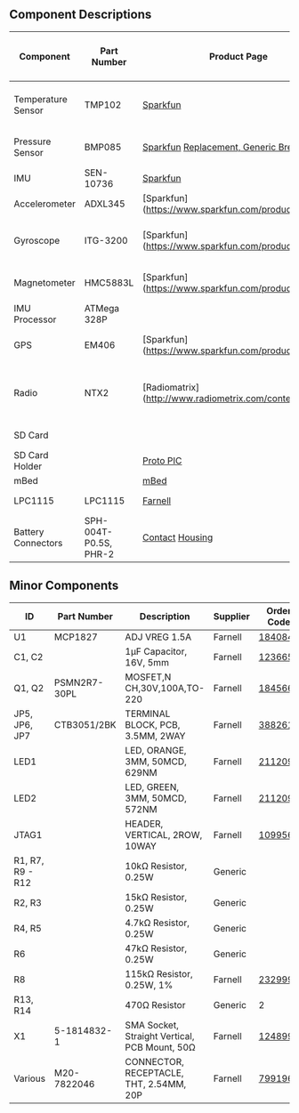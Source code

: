 ## Component Descriptions

| Component | Part Number | Product Page | Schematic / Datasheet | Bus | Weight | Current Draw (Operational @ 3.3V) | Minimum Operating Temperature | Price
| --- | --- | --- | --- | --- | --- | --- | --- | ---
| Temperature Sensor | TMP102 | [Sparkfun](https://www.sparkfun.com/products/9418) | [TI](https://www.sparkfun.com/datasheets/Sensors/Temperature/tmp102.pdf) | I2C 0x90 - 0x96 | | 10µA | -55°C
| Pressure Sensor | BMP085 | [Sparkfun](https://www.sparkfun.com/products/retired/9694) [Replacement, Generic Breakout](http://www.ebay.co.uk/itm/BMP085-Breakout-Barometric-Pressure-Sensor-/321123029556) | [Bosch](http://dlnmh9ip6v2uc.cloudfront.net/datasheets/Sensors/Pressure/BST-BMP085-DS000-06.pdf) | I2C 0xEE || 10µA | -40°C (0°C for full accuracy)
| IMU | SEN-10736 | [Sparkfun](https://www.sparkfun.com/products/10736) | [Sparkfun](http://dlnmh9ip6v2uc.cloudfront.net/datasheets/Sensors/IMU/9DOF-Razor-v22.pdf) |
| Accelerometer | ADXL345 | [Sparkfun] (https://www.sparkfun.com/products/9045) | [Analog Devices] (https://www.sparkfun.com/datasheets/Sensors/Accelerometer/ADXL345.pdf) | I2C 0x1D || 40µA @ 2.5V | -40°C
| Gyroscope | ITG-3200 | [Sparkfun] (https://www.sparkfun.com/products/9793) | [InvenSense] (https://www.sparkfun.com/datasheets/Sensors/Gyro/PS-ITG-3200-00-01.4.pdf) | I2C 0xD0 - 0xD2 || 6.5mA @ 2.5V | -40°C
| Magnetometer | HMC5883L | [Sparkfun] (https://www.sparkfun.com/products/10494) | [Honeywell] (http://dlnmh9ip6v2uc.cloudfront.net/datasheets/Sensors/Magneto/HMC5883L-FDS.pdf) | I2C 0x3C || 100μA @ 2.5V | -30°C
| IMU Processor | ATMega 328P |
| GPS | EM406 | [Sparkfun] (https://www.sparkfun.com/products/465) | [GlobalSat] (https://www.sparkfun.com/datasheets/GPS/EM-406A_User_Manual.PDF) | Serial 8N1 4800 || 70mA @ 4.5-6.5V | -40°C
| Radio | NTX2 | [Radiomatrix] (http://www.radiometrix.com/content/ntx2) | [Radiomatrix] (http://www.radiometrix.com/files/additional/ntx2nrx2.pdf) | Serial RTTY 8N2 50 / 300 || 18mA | -10°C (Will drift anyhow)
| SD Card | | | | SPI 1MHz || 30mA |
| SD Card Holder | | [Proto PIC](http://proto-pic.co.uk/breakout-board-for-microsd-transflash/) | | | | | | £4.59
| mBed || [mBed](mbed.org) | | | | [100mA](http://mbed.org/users/no2chem/notebook/mbed-power-controlconsumption/) |
| LPC1115 | LPC1115 | [Farnell](http://uk.farnell.com/nxp/om13035/lpc1115-lpcxpresso-eval-board/dp/2103787) | [Schematic](http://www.embeddedartists.com/sites/default/files/docs/schematics/LPCXpressoLPC1114revA.pdf) [Datasheet](http://www.nxp.com/documents/data_sheet/LPC111X.pdf) | | | 5mA @ 24MHz | -40°C | £15.15
| Battery Connectors | SPH-004T-P0.5S, PHR-2 | [Contact](http://uk.farnell.com/jsp/search/productdetail.jsp?SKU=1830762) [Housing](http://uk.farnell.com/jsp/search/productdetail.jsp?SKU=3616186) | | | | | | £0.56

## Minor Components

| ID | Part Number | Description | Supplier | Order Code | Quantity
| --- | --- | --- | --- | --- | ---
| U1 | MCP1827 | ADJ VREG 1.5A | Farnell | [1840847](http://uk.farnell.com/jsp/search/productdetail.jsp?id=1840847) | 1
| C1, C2 | | 1µF Capacitor, 16V, 5mm | Farnell | [1236655](http://uk.farnell.com/jsp/search/productdetail.jsp?id=1236655) | 2
| Q1, Q2 | PSMN2R7-30PL | MOSFET,N CH,30V,100A,TO-220 | Farnell | [1845665](http://uk.farnell.com/jsp/search/productdetail.jsp?id=1845665) | 2
| JP5, JP6, JP7 | CTB3051/2BK | TERMINAL BLOCK, PCB, 3.5MM, 2WAY | Farnell | [3882615](http://uk.farnell.com/jsp/search/productdetail.jsp?id=3882615) | 3
| LED1 | | LED, ORANGE, 3MM, 50MCD, 629NM | Farnell | [2112099](http://uk.farnell.com/jsp/search/productdetail.jsp?id=2112099) | 1
| LED2 | | LED, GREEN, 3MM, 50MCD, 572NM | Farnell | [2112096](http://uk.farnell.com/jsp/search/productdetail.jsp?id=2112096) | 1
| JTAG1 | | HEADER, VERTICAL, 2ROW, 10WAY | Farnell | [1099564](http://uk.farnell.com/jsp/search/productdetail.jsp?id=1099564) | 1
| R1, R7, R9 - R12 | | 10kΩ Resistor, 0.25W | Generic | | 6
| R2, R3 | | 15kΩ Resistor, 0.25W | Generic | | 2
| R4, R5 | | 4.7kΩ Resistor, 0.25W | Generic | | 2
| R6 | | 47kΩ Resistor, 0.25W | Generic | | 1
| R8 | | 115kΩ Resistor, 0.25W, 1% | Farnell | [2329996](http://uk.farnell.com/jsp/search/productdetail.jsp?id=2329996) | 1
| R13, R14 | | 470Ω Resistor | Generic | 2
| X1 | 5-1814832-1 | SMA Socket, Straight Vertical, PCB Mount, 50Ω | Farnell | [1248990](http://uk.farnell.com/jsp/search/productdetail.jsp?id=1248990) | 1
| Various | M20-7822046 | CONNECTOR, RECEPTACLE, THT, 2.54MM, 20P | Farnell | [7991967](http://uk.farnell.com/jsp/search/productdetail.jsp?id=7991967) | 4

